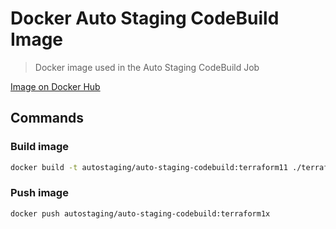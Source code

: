 # Docker Auto Staging CodeBuild Image

> Docker image used in the Auto Staging CodeBuild Job

[Image on Docker Hub](https://cloud.docker.com/u/autostaging/repository/docker/autostaging/auto-staging-codebuild/general)

## Commands

### Build image

``` bash
docker build -t autostaging/auto-staging-codebuild:terraform11 ./terraform1x
```

### Push image

``` bash
docker push autostaging/auto-staging-codebuild:terraform1x
```
